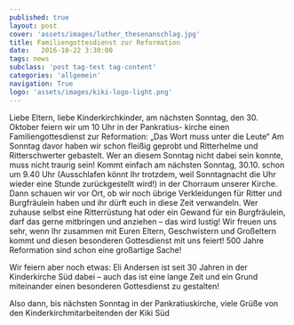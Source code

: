 ```yaml
---
published: true
layout: post
cover: 'assets/images/luther_thesenanschlag.jpg'
title: Familiengottesdienst zur Reformation
date:   2016-10-22 3:30:00
tags: news
subclass: 'post tag-test tag-content'
categories: 'allgemein'
navigation: True
logo: 'assets/images/kiki-logo-light.png'
---
```


Liebe Eltern, liebe Kinderkirchkinder,
am nächsten Sonntag, den 30. Oktober feiern wir um 10 Uhr in der Pankratius- kirche einen Familiengottesdienst zur Reformation: „Das Wort muss unter die Leute“
Am Sonntag davor haben wir schon fleißig geprobt und Ritterhelme und Ritterschwerter gebastelt. Wer an diesem Sonntag nicht dabei sein konnte, muss nicht traurig sein! Kommt einfach am nächsten Sonntag, 30.10. schon um 9.40 Uhr (Ausschlafen könnt Ihr trotzdem, weil  Sonntagnacht die Uhr wieder eine Stunde zurückgestellt wird!) in der Chorraum unserer Kirche. Dann schauen wir vor Ort, ob wir noch übrige Verkleidungen für Ritter und Burgfräulein haben und ihr dürft euch in diese Zeit verwandeln. Wer zuhause selbst eine Ritterrüstung hat oder ein Gewand für ein Burgfräulein, darf das gerne mitbringen und anziehen – das wird lustig!
Wir freuen uns sehr, wenn Ihr zusammen mit Euren Eltern, Geschwistern und Großeltern kommt und diesen besonderen Gottesdienst mit uns feiert! 500 Jahre Reformation sind schon eine großartige Sache!

Wir feiern aber noch etwas: Eli Andersen ist seit 30 Jahren in der Kinderkirche Süd dabei – auch das ist eine lange Zeit und ein Grund miteinander einen besonderen Gottesdienst zu gestalten!

Also dann, bis nächsten Sonntag in der Pankratiuskirche, 
viele Grüße von den Kinderkirchmitarbeitenden der Kiki Süd
